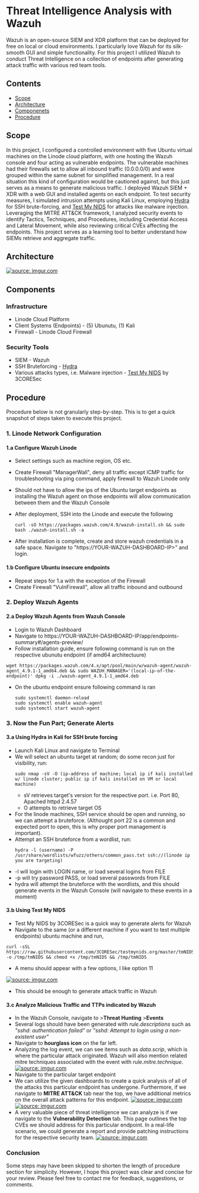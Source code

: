 # Threat Intelligence Analysis with Wazuh

Wazuh is an open-source SIEM and XDR platform that can be deployed for free on local or cloud environments. I particularly love Wazuh for its silk-smooth GUI and simple functionality. For this project I utilized Wazuh to conduct Threat Intelligence on a collection
of endpoints after generating attack traffic with various red team tools.

## Contents
- [Scope](#scope)
- [Architecture](#architecture)
- [Componenets](#components)
- [Procedure](#procedure)

## Scope
In this project, I configured a controlled environment with five Ubuntu virtual machines on the Linode cloud platform, with one hosting the Wazuh console and four acting as vulnerable endpoints. The vulnerable machines had their firewalls set to allow all inbound traffic
(0.0.0.0/0) and were grouped within the same subnet for simplified management. In a real situation this kind of configuration would be cautioned against, but this just serves as a means to generate malicious traffic. I deployed Wazuh SIEM + XDR with a web GUI and installed 
agents on each endpoint. To test security measures, I simulated intrusion attempts using Kali Linux, employing [Hydra](https://github.com/vanhauser-thc/thc-hydra) for SSH brute-forcing, and [Test My NIDS](https://github.com/3CORESec/testmynids.org) for attacks like malware injection. Leveraging the MITRE ATT&CK 
framework, I analyzed security events to identify Tactics, Techniques, and Procedures, including Credential Access and Lateral Movement, while also reviewing critical CVEs affecting the endpoints. This project serves as a learning tool to better understand how 
SIEMs retrieve and aggregate traffic.

## Architecture 

<a href="https://imgur.com/r0rtjKS"><img src="https://i.imgur.com/r0rtjKS.png" title="source: imgur.com" /></a>

## Components 
### Infrastructure 
- Linode Cloud Platform
- Client Systems (Endpoints) - (5) Ubunutu, (1) Kali
- Firewall - Linode Cloud Firewall
### Security Tools
- SIEM - Wazuh
- SSH Bruteforcing - [Hydra](https://github.com/vanhauser-thc/thc-hydra)
- Various attacks types, i.e. Malware injection - [Test My NIDS](https://github.com/3CORESec/testmynids.org) by 3CORESec
## Procedure

Procedure below is not granularly step-by-step. This is to get a quick snapshot of steps taken to execute this project.

### 1. Linode Network Configuration
#### 1.a Configure Wazuh Linode
  - Select settings such as machine region, OS etc.
  - Create Firewall "ManagerWall", deny all traffic except ICMP traffic for troubleshooting via ping command, apply firewall to Wazuh Linode only
  - Should not have to allow the ips of the Ubuntu target endpoints as installing the Wazuh agent on those endpoints will allow communication between them and the Wazuh Console
  - After deployment, SSH into the Linode and execute the following
    
    ```
    curl -sO https://packages.wazuh.com/4.9/wazuh-install.sh && sudo bash ./wazuh-install.sh -a
    ```
  - After installation is complete, create and store wazuh credentials in a safe space. Navigate to "https://YOUR-WAZUH-DASHBOARD-IP>" and login.
#### 1.b Configure Ubuntu insecure endpoints
- Repeat steps for 1.a with the exception of the Firewall
- Create Firewall "VulnFirewall", allow all traffic inbound and outbound
### 2. Deploy Wazuh Agents
#### 2.a Deploy Wazuh Agents from Wazuh Console
- Login to Wazuh Dashboard
- Navigate to https://YOUR-WAZUH-DASHBOARD-IP/app/endpoints-summary#/agents-preview/
- Follow installation guide, ensure following command is run on the respective ubunutu endpoint (if amd64 architectuure)
  
```
wget https://packages.wazuh.com/4.x/apt/pool/main/w/wazuh-agent/wazuh-agent_4.9.1-1_amd64.deb && sudo WAZUH_MANAGER='(local-ip-of-the-endpoint)' dpkg -i ./wazuh-agent_4.9.1-1_amd64.deb
```
- On the ubuntu endpoint ensure following command is ran
  
  ```
  sudo systemctl daemon-reload
  sudo systemctl enable wazuh-agent
  sudo systemctl start wazuh-agent
  ```
### 3. Now the Fun Part; Generate Alerts
#### 3.a Using Hydra in Kali for SSH brute forcing
- Launch Kali Linux and navigate to Terminal
- We will select an ubuntu target at random; do some recon just for visibility, run:
  ```
  sudo nmap -sV -O (ip-address of machine; local ip if kali installed w/ linode cluster; public ip if kali installed on VM or local machine)
  ```
  - sV retrieves target's version for the respective port. i.e. Port 80, Apached httpd 2.4.57
  - O attempts to retrieve target OS
- For the linode machines, SSH service should be open and running, so we can attempt a bruteforce. (Althought port 22 is a common and expected port to open, this is why proper port management is important).
- Attempt an SSH bruteforce from a wordlist, run:
  ```
  hydra -l (username) -P /usr/share/wordlists/wfuzz/others/common_pass.txt ssh://(linode ip you are targeting)
- -l will login with LOGIN name, or load several logins from FILE
- -p will try password PASS, or load several passwords from FILE
- hydra will attempt the bruteforce with the wordlists, and this should generate events in the Wazuh Console (will navigate to these events in a moment)
#### 3.b Using Test My NIDS 
- Test My NIDS by 3CORESec is a quick way to generate alerts for Wazuh
- Navigate to the same (or a different machine if you want to test multiple endpoints) ubuntu machine and run,
```
curl -sSL https://raw.githubusercontent.com/3CORESec/testmynids.org/master/tmNIDS -o /tmp/tmNIDS && chmod +x /tmp/tmNIDS && /tmp/tmNIDS
```
- A menu should appear with a few options, I like option 11

<a href="https://github.com/3CORESec/testmynids.org/raw/master/assets/imgs/screenshot.png"><img src="https://github.com/3CORESec/testmynids.org/raw/master/assets/imgs/screenshot.png" title="source: imgur.com" /></a>

- This should be enough to generate attack traffic in Wazuh
#### 3.c Analyze Malicious Traffic and TTPs indicated by Wazuh
- In the Wazuh Console, navigate to >**Threat Hunting** >**Events**
- Several logs should have been generated with _rule.descriptions_ such as _"sshd: authentication failed"_ or _"sshd: Attempt to login using a non-existent user"_
- Navigate to **hourglass icon** on the far left.
- Analyzing the log event, we can see items such as _data.scrip_, which is where the particular attack originated. Wazuh will also mention related mitre techniques associated with the event with _rule.mitre.technique_.
  <a href="https://imgur.com/nXbLALM"><img src="https://i.imgur.com/nXbLALM.png" title="source: imgur.com" /></a>
- Navigate to the particular target endpoint
- We can utilize the given dashboards to create a quick analysis of all of the attacks this particular endpoint has undergone. Furthermore, if we navigate to **MITRE ATT&CK** tab near the top, we have additional metrics on the overall attack patterns for this endpoint.
  <a href="https://imgur.com/tq2rzHo"><img src="https://i.imgur.com/tq2rzHo.png" title="source: imgur.com" /></a>
<a href="https://imgur.com/S0KxEkY"><img src="https://i.imgur.com/S0KxEkY.png" title="source: imgur.com" /></a>
- A very valuable piece of threat intelligence we can analyze is if we navigate to the **Vulnerability Detection** tab. This page outlines the top CVEs we should address for this particular endpoint. In a real-life scenario, we could generate a report and provide patching instructions for the respective security team.
  <a href="https://imgur.com/QxxMlMb"><img src="https://i.imgur.com/QxxMlMb.png" title="source: imgur.com" /></a>

### Conclusion

Some steps may have been skipped to shorten the length of procedure section for simplicity. However, I hope this project was clear and concise for your review. Please feel free to contact me for feedback, suggestions, or comments.

